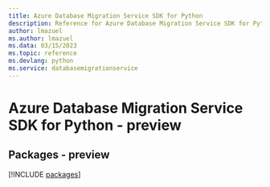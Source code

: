 ```yaml
---
title: Azure Database Migration Service SDK for Python
description: Reference for Azure Database Migration Service SDK for Python
author: lmazuel
ms.author: lmazuel
ms.data: 03/15/2023
ms.topic: reference
ms.devlang: python
ms.service: databasemigrationservice
---
```

# Azure Database Migration Service SDK for Python - preview
## Packages - preview
[!INCLUDE [packages](database-migration-service-index.md)]